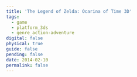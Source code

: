 ```yaml
---
title: 'The Legend of Zelda: Ocarina of Time 3D'
tags:
  - game
  - platform_3ds
  - genre_action-adventure
digital: false
physical: true
guide: false
pending: false
date: 2014-02-10
permalink: false
---
```

